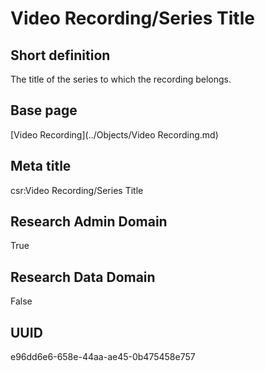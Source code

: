 # Video Recording/Series Title
## Short definition
The title of the series to which the recording belongs.
## Base page
[Video Recording](../Objects/Video Recording.md)
## Meta title
csr:Video Recording/Series Title
## Research Admin Domain
True
## Research Data Domain
False
## UUID
e96dd6e6-658e-44aa-ae45-0b475458e757
